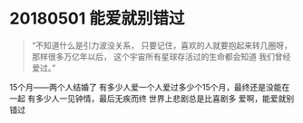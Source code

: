 # 20180501 能爱就别错过

> “不知道什么是引力波没关系， 只要记住，喜欢的人就要抱起来转几圈呀， 那样很多万亿年以后， 这个宇宙所有星球存活过的生命都会知道 我们曾经爱过。”

15个月——两个人结婚了 有多少人爱一个人爱过多少个15个月，最终还是没能在一起 有多少人一见钟情，最后无疾而终 世界上悲剧总是比喜剧多 爱啊，能爱就别错过
